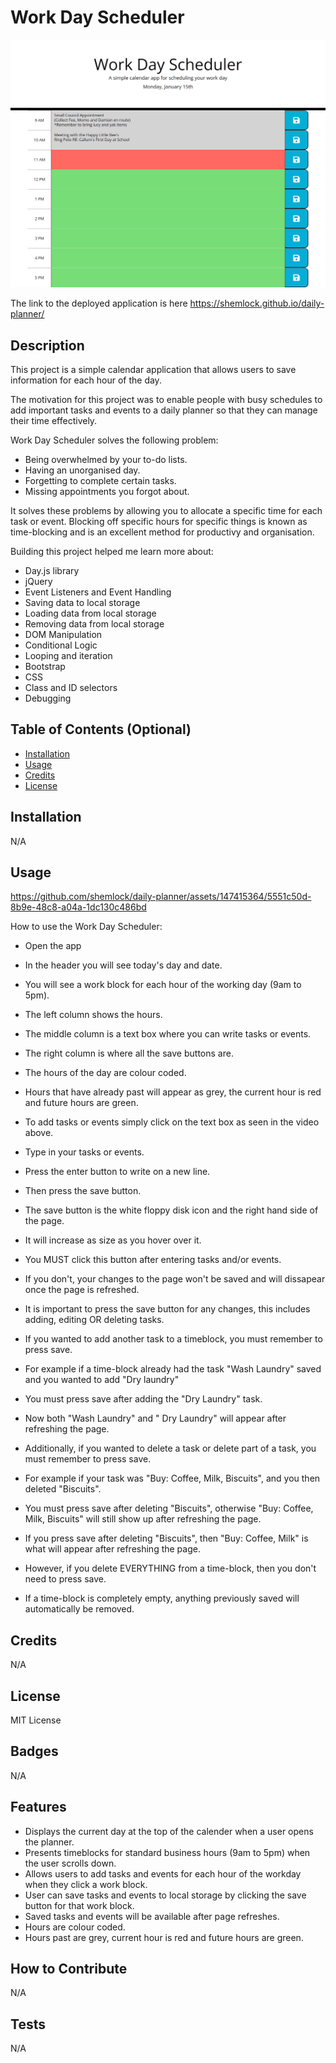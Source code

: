 # Work Day Scheduler
![daily planner](assets/images/planner.png)

The link to the deployed application is here https://shemlock.github.io/daily-planner/

## Description

This project is a simple calendar application that allows users to save information for each hour of the day.

The motivation for this project was to enable people with busy schedules to add important tasks and events to a daily planner so that they can manage their time effectively.

Work Day Scheduler solves the following problem: 
* Being overwhelmed by your to-do lists.
* Having an unorganised day.
* Forgetting to complete certain tasks.
* Missing appointments you forgot about.

It solves these problems by allowing you to allocate a specific time for each task or event. Blocking off specific hours for specific things is known as time-blocking and is an excellent method for productivy and organisation. 

Building this project helped me learn more about:
* Day.js library
* jQuery
* Event Listeners and Event Handling
* Saving data to local storage
* Loading data from local storage
* Removing data from local storage
* DOM Manipulation
* Conditional Logic
* Looping and iteration
* Bootstrap 
* CSS
* Class and ID selectors
* Debugging

## Table of Contents (Optional)

- [Installation](#installation)
- [Usage](#usage)
- [Credits](#credits)
- [License](#license)

## Installation
N/A

## Usage

https://github.com/shemlock/daily-planner/assets/147415364/5551c50d-8b9e-48c8-a04a-1dc130c486bd

How to use the Work Day Scheduler: 
* Open the app
* In the header you will see today's day and date.
* You will see a work block for each hour of the working day (9am to 5pm).
* The left column shows the hours.
* The middle column is a text box where you can write tasks or events.
* The right column is where all the save buttons are. 
* The hours of the day are colour coded.
* Hours that have already past will appear as grey, the current hour is red and future hours are green.

* To add tasks or events simply click on the text box as seen in the video above.
* Type in your tasks or events.
* Press the enter button to write on a new line. 
* Then press the save button.
* The save button is the white floppy disk icon and the right hand side of the page.
* It will increase as size as you hover over it.
* You MUST click this button after entering tasks and/or events.
* If you don't, your changes to the page won't be saved and will dissapear once the page is refreshed.

* It is important to press the save button for any changes, this includes adding, editing OR deleting tasks.

* If you wanted to add another task to a timeblock, you must remember to press save.
* For example if a time-block already had the task "Wash Laundry" saved and you wanted to add "Dry laundry"
* You must press save after adding the "Dry Laundry" task.
* Now both "Wash Laundry" and " Dry Laundry" will appear after refreshing the page.

* Additionally, if you wanted to delete a task or delete part of a task, you must remember to press save. 
* For example if your task was "Buy: Coffee, Milk, Biscuits", and you then deleted "Biscuits".
* You must press save after deleting "Biscuits", otherwise "Buy: Coffee, Milk, Biscuits" will still show up after refreshing the page.
* If you press save after deleting "Biscuits", then "Buy: Coffee, Milk" is what will appear after refreshing the page.
  
* However, if you delete EVERYTHING from a time-block, then you don't need to press save.
* If a time-block is completely empty, anything previously saved will automatically be removed. 

## Credits
N/A

## License
MIT License

## Badges
N/A

## Features

 * Displays the current day at the top of the calender when a user opens the planner.
 * Presents timeblocks for standard business hours (9am to 5pm) when the user scrolls down.
 * Allows users to add tasks and events for each hour of the workday when they click a work block. 
 * User can save tasks and events to local storage by clicking the save button for that work block.
 * Saved tasks and events will be available after page refreshes.
 * Hours are colour coded.
 * Hours past are grey, current hour is red and future hours are green.

## How to Contribute
N/A

## Tests
N/A 
